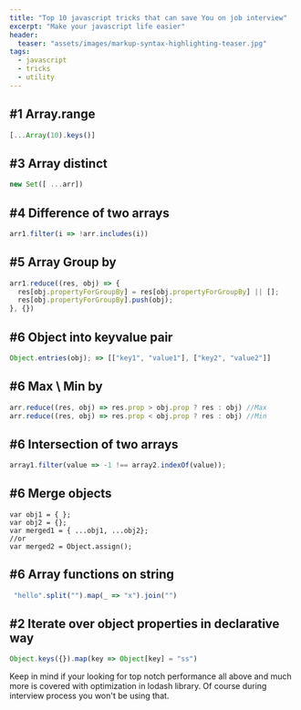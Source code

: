 ```yaml
---
title: "Top 10 javascript tricks that can save You on job interview"
excerpt: "Make your javascript life easier"
header:
  teaser: "assets/images/markup-syntax-highlighting-teaser.jpg"
tags: 
  - javascript  
  - tricks
  - utility   
---
```



## \#1 Array.range
```javascript
[...Array(10).keys()]
```


## \#3 Array distinct

```javascript
new Set([ ...arr])
```

## \#4 Difference of two arrays
```javascript
arr1.filter(i => !arr.includes(i))
```

## \#5 Array Group by
```javascript
arr1.reduce((res, obj) => {
  res[obj.propertyForGroupBy] = res[obj.propertyForGroupBy] || [];
  res[obj.propertyForGroupBy].push(obj);
}, {})
```


## \#6 Object into keyvalue pair
```javascript
Object.entries(obj); => [["key1", "value1"], ["key2", "value2"]]
```

## \#6 Max \\ Min by
```javascript
arr.reduce((res, obj) => res.prop > obj.prop ? res : obj) //Max
arr.reduce((res, obj) => res.prop < obj.prop ? res : obj) //Min
```

## \#6 Intersection of two arrays
```javascript
array1.filter(value => -1 !== array2.indexOf(value));
```

## \#6 Merge objects
```
var obj1 = { };
var obj2 = {};
var merged1 = { ...obj1, ...obj2};
//or
var merged2 = Object.assign();
```

## \#6 Array functions on string
```javascript
 "hello".split("").map(_ => "x").join("")
```



## \#2 Iterate over object properties in declarative way
```javascript
Object.keys({}).map(key => Object[key] = "ss")
```

Keep in mind if your looking for top notch performance all above and much more is covered with optimization in lodash library.
Of course during interview process you won't be using that.
